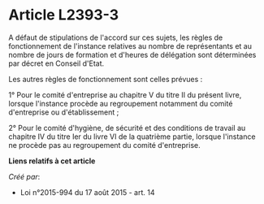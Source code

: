 # Article L2393-3

A défaut de stipulations de l'accord sur ces sujets, les règles de fonctionnement de l'instance relatives au nombre de
représentants et au nombre de jours de formation et d'heures de délégation sont déterminées par décret en Conseil d'Etat. 

Les autres règles de fonctionnement sont celles prévues : 

1° Pour le comité d'entreprise au chapitre V du titre II du présent livre, lorsque l'instance procède au regroupement
notamment du comité d'entreprise ou d'établissement ; 

2° Pour le comité d'hygiène, de sécurité et des conditions de travail au chapitre IV du titre Ier du livre VI de la quatrième
partie, lorsque l'instance ne procède pas au regroupement du comité d'entreprise.

**Liens relatifs à cet article**

_Créé par_:

  - Loi n°2015-994 du 17 août 2015 - art. 14
